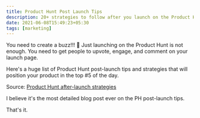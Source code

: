 ```yaml
---
title: Product Hunt Post Launch Tips
description: 20+ strategies to follow after you launch on the Product Hunt
date: 2021-06-08T15:49:23+05:30
tags: [marketing]
---
```


You need to create a buzz!!! 🐝 Just launching on the Product Hunt is not enough. You need to get people to upvote, engage, and comment on your launch page.

Here's a huge list of Product Hunt post-launch tips and strategies that will position your product in the top #5 of the day.

Source: [Product Hunt after-launch strategies](https://compile.blog/product-hunt-post-launch/)

I believe it's the most detailed blog post ever on the PH post-launch tips.

That's it.
